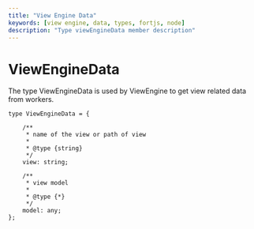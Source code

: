 ```yaml
---
title: "View Engine Data"
keywords: [view engine, data, types, fortjs, node]
description: "Type viewEngineData member description"
---
```


# ViewEngineData

The type ViewEngineData is used by ViewEngine to get view related data from workers.

```
type ViewEngineData = {

    /**
     * name of the view or path of view
     *
     * @type {string}
     */
    view: string;

    /**
     * view model
     *
     * @type {*}
     */
    model: any;
};
```